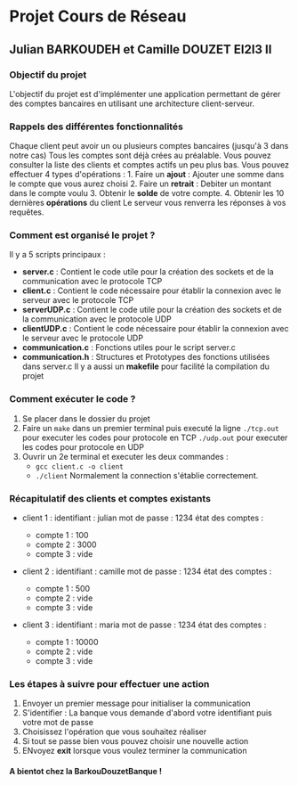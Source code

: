 # Projet Cours de Réseau
## Julian BARKOUDEH et Camille DOUZET EI2I3 II

### Objectif du projet
L'objectif du projet est d'implémenter une application permettant de gérer des comptes bancaires en utilisant une architecture client-serveur.

### Rappels des différentes fonctionnalités
Chaque client peut avoir un ou plusieurs comptes bancaires (jusqu'à 3 dans notre cas)
Tous les comptes sont déjà crées au préalable.
Vous pouvez consulter la liste des clients et comptes actifs un peu plus bas.
Vous pouvez effectuer 4 types d'opérations :
    1. Faire un **ajout** : Ajouter une somme dans le compte que vous aurez choisi
    2. Faire un **retrait** : Debiter un montant dans le compte voulu
    3. Obtenir le **solde** de votre compte.
    4. Obtenir les 10 dernières **opérations** du client
Le serveur vous renverra les réponses à vos requêtes.

### Comment est organisé le projet ?
Il y a 5 scripts principaux :
- **server.c** : Contient le code utile pour la création des sockets et de la communication avec le protocole TCP
- **client.c** : Contient le code nécessaire pour établir la connexion avec le serveur avec le protocole TCP
- **serverUDP.c** : Contient le code utile pour la création des sockets et de la communication avec le protocole UDP
- **clientUDP.c** : Contient le code nécessaire pour établir la connexion avec le serveur avec le protocole UDP
- **communication.c** : Fonctions utiles pour le script server.c
- **communication.h** : Structures et Prototypes des fonctions utilisées dans server.c
Il y a aussi un **makefile** pour facilité la compilation du projet

### Comment exécuter le code ?
1. Se placer dans le dossier du projet
2. Faire un `make` dans un premier terminal puis executé la ligne `./tcp.out` pour executer les codes pour protocole en TCP 
                                                                  `./udp.out` pour executer les codes pour protocole en UDP 
3. Ouvrir un 2e terminal et executer les deux commandes : 
    - `gcc client.c -o client`
    - `./client`
Normalement la connection s'établie correctement.

### Récapitulatif des clients et comptes existants
- client 1 :
identifiant : julian
mot de passe : 1234
état des comptes :
    - compte 1 : 100
    - compte 2 : 3000
    - compte 3 : vide

- client 2 :
identifiant : camille
mot de passe : 1234
état des comptes :
    - compte 1 : 500
    - compte 2 : vide
    - compte 3 : vide

- client 3 :
identifiant : maria
mot de passe : 1234
état des comptes :
    - compte 1 : 10000
    - compte 2 : vide
    - compte 3 : vide

### Les étapes à suivre pour effectuer une action 
1. Envoyer un premier message pour initialiser la communication
2. S'identifier : La banque vous demande d'abord votre identifiant puis votre mot de passe
3. Choisissez l'opération que vous souhaitez réaliser
4. Si tout se passe bien vous pouvez choisir une nouvelle action
5. ENvoyez **exit** lorsque vous voulez terminer la communication

#### A bientot chez la BarkouDouzetBanque !
